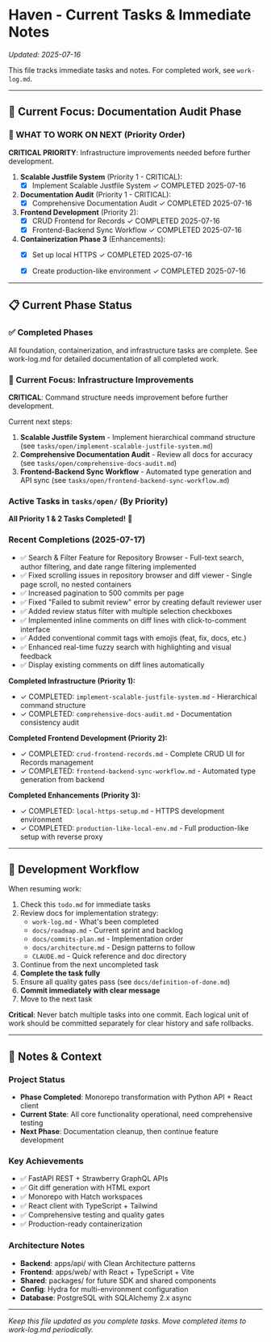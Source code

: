 # Haven - Current Tasks & Immediate Notes

*Updated: 2025-07-16*

This file tracks immediate tasks and notes. For completed work, see `work-log.md`.

---

## 🎯 Current Focus: Documentation Audit Phase

### 🚀 WHAT TO WORK ON NEXT (Priority Order)

**CRITICAL PRIORITY**: Infrastructure improvements needed before further development.

1. **Scalable Justfile System** (Priority 1 - CRITICAL):
   - [x] Implement Scalable Justfile System ✓ COMPLETED 2025-07-16

2. **Documentation Audit** (Priority 1 - CRITICAL):
   - [x] Comprehensive Documentation Audit ✓ COMPLETED 2025-07-16

3. **Frontend Development** (Priority 2):
   - [x] CRUD Frontend for Records ✓ COMPLETED 2025-07-16
   - [x] Frontend-Backend Sync Workflow ✓ COMPLETED 2025-07-16

4. **Containerization Phase 3** (Enhancements):
   - [x] Set up local HTTPS ✓ COMPLETED 2025-07-16
   - [x] Create production-like environment ✓ COMPLETED 2025-07-16



---

## 📋 Current Phase Status

### ✅ Completed Phases
All foundation, containerization, and infrastructure tasks are complete. See work-log.md for detailed documentation of all completed work.

### 🎯 Current Focus: Infrastructure Improvements

**CRITICAL**: Command structure needs improvement before further development.

Current next steps:
1. **Scalable Justfile System** - Implement hierarchical command structure (see `tasks/open/implement-scalable-justfile-system.md`)
2. **Comprehensive Documentation Audit** - Review all docs for accuracy (see `tasks/open/comprehensive-docs-audit.md`)
3. **Frontend-Backend Sync Workflow** - Automated type generation and API sync (see `tasks/open/frontend-backend-sync-workflow.md`)

### Active Tasks in `tasks/open/` (By Priority)

**All Priority 1 & 2 Tasks Completed!** 🎉

### Recent Completions (2025-07-17)
- ✅ Search & Filter Feature for Repository Browser - Full-text search, author filtering, and date range filtering implemented
- ✅ Fixed scrolling issues in repository browser and diff viewer - Single page scroll, no nested containers
- ✅ Increased pagination to 500 commits per page
- ✅ Fixed "Failed to submit review" error by creating default reviewer user
- ✅ Added review status filter with multiple selection checkboxes
- ✅ Implemented inline comments on diff lines with click-to-comment interface
- ✅ Added conventional commit tags with emojis (feat, fix, docs, etc.)
- ✅ Enhanced real-time fuzzy search with highlighting and visual feedback
- ✅ Display existing comments on diff lines automatically

**Completed Infrastructure (Priority 1):**
- ✓ COMPLETED: `implement-scalable-justfile-system.md` - Hierarchical command structure
- ✓ COMPLETED: `comprehensive-docs-audit.md` - Documentation consistency audit

**Completed Frontend Development (Priority 2):**
- ✓ COMPLETED: `crud-frontend-records.md` - Complete CRUD UI for Records management
- ✓ COMPLETED: `frontend-backend-sync-workflow.md` - Automated type generation from backend

**Completed Enhancements (Priority 3):**
- ✓ COMPLETED: `local-https-setup.md` - HTTPS development environment
- ✓ COMPLETED: `production-like-local-env.md` - Full production-like setup with reverse proxy

---

## 🔄 Development Workflow

When resuming work:
1. Check this `todo.md` for immediate tasks
2. Review docs for implementation strategy:
   - `work-log.md` - What's been completed
   - `docs/roadmap.md` - Current sprint and backlog
   - `docs/commits-plan.md` - Implementation order
   - `docs/architecture.md` - Design patterns to follow
   - `CLAUDE.md` - Quick reference and doc directory
3. Continue from the next uncompleted task
4. **Complete the task fully**
5. Ensure all quality gates pass (see `docs/definition-of-done.md`)
6. **Commit immediately with clear message**
7. Move to the next task

**Critical**: Never batch multiple tasks into one commit. Each logical unit of work should be committed separately for clear history and safe rollbacks.

---

## 📝 Notes & Context

### Project Status
- **Phase Completed**: Monorepo transformation with Python API + React client
- **Current State**: All core functionality operational, need comprehensive testing
- **Next Phase**: Documentation cleanup, then continue feature development

### Key Achievements
- ✅ FastAPI REST + Strawberry GraphQL APIs
- ✅ Git diff generation with HTML export  
- ✅ Monorepo with Hatch workspaces
- ✅ React client with TypeScript + Tailwind
- ✅ Comprehensive testing and quality gates
- ✅ Production-ready containerization

### Architecture Notes
- **Backend**: apps/api/ with Clean Architecture patterns
- **Frontend**: apps/web/ with React + TypeScript + Vite
- **Shared**: packages/ for future SDK and shared components
- **Config**: Hydra for multi-environment configuration
- **Database**: PostgreSQL with SQLAlchemy 2.x async

---

*Keep this file updated as you complete tasks. Move completed items to work-log.md periodically.*
